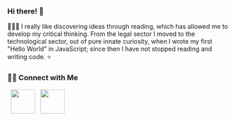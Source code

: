 ### Hi there! 👋
 👨🏻‍💻 I really like discovering ideas through reading, which has allowed me to develop my critical thinking. From the legal sector I moved to the technological sector, out of pure innate curiosity, when I wrote my first "Hello World" in JavaScript; since then I have not stopped reading and writing code.  ⭐️

<h3> 🤝🏻 Connect with Me </h3>

<p align="left">
&nbsp; <a href="https://www.linkedin.com/in/jackelinepuruaya/" target="_blank" rel="noopener noreferrer"><img src="https://img.icons8.com/plasticine/100/000000/linkedin.png" width="55" /></a>
&nbsp; <a href="mailto:jpuruaya@ufm.edu" target="_blank" rel="noopener noreferrer"><img src="https://img.icons8.com/plasticine/100/000000/gmail.png"  width="55" /></a>
</p>


